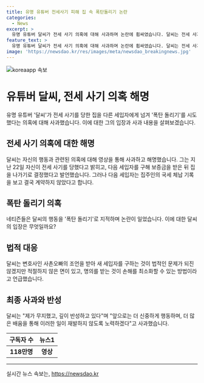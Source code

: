 ```yaml
---
title: 유명 유튜버 전세사기 피해 집 속 폭탄돌리기 논란
categories:
  - News
excerpt: >
  유명 유튜버 달씨가 전세 사기 의혹에 대해 사과하며 논란에 휩싸였습니다. 달씨는 전세 사기를 당한 집을 다른 세입자에게 넘기려는 행동을 폭탄 돌리기로 비판받았고, 논란이 커지자 해당 영상을 삭제하고 입장문을 통해 해명에 나섰습니다. 그러나 네티즌들은 여전히 달씨에 대한 비판을 이어가고 있습니다. 달씨는 변호사인 사촌오빠의 조언에 따라 새 세입자를 구하는 방법을 선택했고, 이에 대해 깊이 반성하고 사과하는 모습을 보여주었습니다.
feature_text: >
  유명 유튜버 달씨가 전세 사기 의혹에 대해 사과하며 논란에 휩싸였습니다. 달씨는 전세 사기를 당한 집을 다른 세입자에게 넘기려는 행동을 폭탄 돌리기로 비판받았고, 논란이 커지자 해당 영상을 삭제하고 입장문을 통해 해명에 나섰습니다. 그러나 네티즌들은 여전히 달씨에 대한 비판을 이어가고 있습니다. 달씨는 변호사인 사촌오빠의 조언에 따라 새 세입자를 구하는 방법을 선택했고, 이에 대해 깊이 반성하고 사과하는 모습을 보여주었습니다.
image: 'https://newsdao.kr/res/images/meta/newsdao_breakingnews.jpg'
---
```


<p><img src="https://newsdao.kr/res/images/meta/newsdao_breakingnews.jpg" alt="koreaapp 속보" /></p>

<h1>유튜버 달씨, 전세 사기 의혹 해명</h1>

<p data-ke-size="size16"> 유명 유튜버 '달씨'가 전세 사기를 당한 집을 다른 세입자에게 넘겨 '폭탄 돌리기'를 시도했다는 의혹에 대해 사과했습니다. 이에 대한 그의 입장과 사과 내용을 살펴보겠습니다.</p>

<h2 data-ke-size="size26">전세 사기 의혹에 대한 해명</h2>

<p data-ke-size="size16">달씨는 자신의 행동과 관련된 의혹에 대해 영상을 통해 사과하고 해명했습니다. 그는 지난 22일 자신이 전세 사기를 당했다고 밝히고, 다음 세입자를 구해 보증금을 받은 뒤 집을 나가기로 결정했다고 발언했습니다. 그러나 다음 세입자는 집주인의 국세 체납 기록을 보고 결국 계약하지 않았다고 합니다.</p>

<h2 data-ke-size="size26">폭탄 돌리기 의혹</h2>

<p data-ke-size="size16">네티즌들은 달씨의 행동을 '폭탄 돌리기'로 지적하며 논란이 일었습니다. 이에 대한 달씨의 입장은 무엇일까요?</p>

<h2 data-ke-size="size26">법적 대응</h2>

<p data-ke-size="size16">달씨는 변호사인 사촌오빠의 조언을 받아 새 세입자를 구하는 것이 법적인 문제가 되진 않겠지만 적절하지 않은 면이 있고, 명의를 받는 것이 손해를 최소화할 수 있는 방법이라고 언급했습니다.</p>

<h2 data-ke-size="size26">최종 사과와 반성</h2>

<p data-ke-size="size16">달씨는 "제가 무지했고, 깊이 반성하고 있다"며 "앞으로는 더 신중하게 행동하며, 더 많은 배움을 통해 이러한 일이 재발하지 않도록 노력하겠다"고 사과했습니다.</p>

<table>
<thead>
    <tr>
        <th>구독자 수</th>
        <th>뉴스1</th>
    </tr>
</thead>
<tbody>
    <tr>
        <td style="text-align: center; height: 17px;"><b>118만명</b></td>
        <td style="text-align: center; height: 17px;"><b>영상</b></td>
    </tr>
</tbody>
</table>

<p><hr></p>
실시간 뉴스 속보는, <a href="https://newsdao.kr" rel="dofollow">https://newsdao.kr</a>


